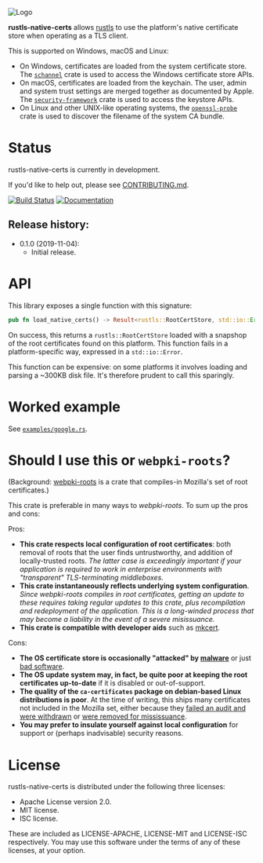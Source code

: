 ![Logo](https://raw.githubusercontent.com/ctz/rustls/master/admin/rustls-logo-web.png)

**rustls-native-certs** allows [rustls](https://github.com/ctz/rustls) to use the
platform's native certificate store when operating as a TLS client.

This is supported on Windows, macOS and Linux:

- On Windows, certificates are loaded from the system certificate store.
  The [`schannel`](https://github.com/steffengy/schannel-rs) crate is used to access
  the Windows certificate store APIs.
- On macOS, certificates are loaded from the keychain.
  The user, admin and system trust settings are merged together as documented
  by Apple.  The [`security-framework`](https://github.com/kornelski/rust-security-framework)
  crate is used to access the keystore APIs.
- On Linux and other UNIX-like operating systems, the
  [`openssl-probe`](https://github.com/alexcrichton/openssl-probe) crate is used to discover
  the filename of the system CA bundle.

# Status
rustls-native-certs is currently in development.

If you'd like to help out, please see [CONTRIBUTING.md](CONTRIBUTING.md).

[![Build Status](https://dev.azure.com/ctz99/ctz/_apis/build/status/ctz.rustls-native-certs?branchName=master)](https://dev.azure.com/ctz99/ctz/_build/latest?definitionId=5&branchName=master)
[![Documentation](https://docs.rs/rustls-native-certs/badge.svg)](https://docs.rs/rustls-native-certs/)

## Release history:

* 0.1.0 (2019-11-04):
  - Initial release.

# API

This library exposes a single function with this signature:

```rust
pub fn load_native_certs() -> Result<rustls::RootCertStore, std::io::Error>
```

On success, this returns a `rustls::RootCertStore` loaded with a
snapshop of the root certificates found on this platform.  This
function fails in a platform-specific way, expressed in a `std::io::Error`.

This function can be expensive: on some platforms it involves loading
and parsing a ~300KB disk file.  It's therefore prudent to call
this sparingly.

# Worked example

See [`examples/google.rs`](examples/google.rs).

# Should I use this or `webpki-roots`?

(Background: [webpki-roots](https://crates.io/crates/webpki-roots) is a crate that compiles-in Mozilla's set of root certificates.)

This crate is preferable in many ways to *webpki-roots*.
To sum up the pros and cons:

Pros:

- **This crate respects local configuration of root certificates**: both
  removal of roots that the user finds untrustworthy, and addition of locally-trusted roots.
  _The latter case is exceedingly important if your application is required to work in
  enterprise environments with "transparent" TLS-terminating middleboxes._
- **This crate instantaneously reflects underlying system configuration**.  _Since webpki-roots
  compiles in root certificates, getting an update to these requires taking regular updates
  to this crate, plus recompilation and redeployment of the application.  This is a long-winded
  process that may become a liability in the event of a severe misissuance._
- **This crate is compatible with developer aids** such as [mkcert](https://github.com/FiloSottile/mkcert).

Cons:

- **The OS certificate store is occasionally "attacked" by [malware](https://en.wikipedia.org/wiki/Superfish)**
  or just [bad software](https://sennheiser.zendesk.com/hc/en-us/articles/360011888254).
- **The OS update system may, in fact, be quite poor at keeping the root certificates up-to-date**
  if it is disabled or out-of-support.
- **The quality of the `ca-certificates` package on debian-based Linux distributions is poor**.
  At the time of writing, this ships many certificates not included in the Mozilla
  set, either because they [failed an audit and were withdrawn](https://bugzilla.mozilla.org/show_bug.cgi?id=1448506) or
  [were removed for mississuance](https://bugzilla.mozilla.org/show_bug.cgi?id=1552374).
- **You may prefer to insulate yourself against local configuration** for support or
  (perhaps inadvisable) security reasons.

# License

rustls-native-certs is distributed under the following three licenses:

- Apache License version 2.0.
- MIT license.
- ISC license.

These are included as LICENSE-APACHE, LICENSE-MIT and LICENSE-ISC
respectively.  You may use this software under the terms of any
of these licenses, at your option.
